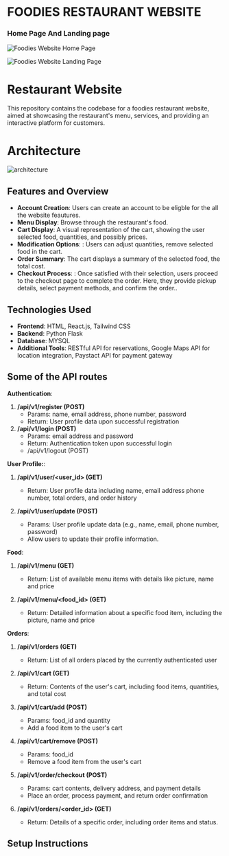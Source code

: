 # FOODIES RESTAURANT WEBSITE

### Home Page And Landing page

![Foodies Website Home Page](#)

![Foodies Website Landing Page](#)


# Restaurant Website

This repository contains the codebase for a foodies restaurant website, aimed at showcasing the restaurant's menu, services, and providing an interactive platform for customers.

# Architecture
![architecture](#)


## Features and Overview

- **Account Creation**: Users can create an account to be eligble for the all the website feautures.
- **Menu Display**: Browse through the restaurant's food.
- **Cart Display**: A visual representation of the cart, showing the user selected food, quantities, and possibly prices.
- **Modification Options**: : Users can adjust quantities, remove selected food in the cart.
- **Order Summary**: The cart displays a summary of the selected food, the total cost.
- **Checkout Process**: : Once satisfied with their selection, users proceed to the checkout page to complete the order. Here, they provide pickup details, select payment methods, and confirm the order..

## Technologies Used

- **Frontend**: HTML, React.js, Tailwind CSS
- **Backend**: Python Flask
- **Database**: MYSQL 
- **Additional Tools**: RESTful API for reservations, Google Maps API for location integration, Paystact API for payment gateway


## Some of the API routes

 **Authentication**:
 1. **/api/v1/register (POST)**
    - Params: name, email address, phone number, password
    - Return: User profile data upon successful registration
 2. **/api/v1/login (POST)**
    - Params: email address and password
    - Return: Authentication token upon successful login
    - /api/v1/logout (POST)

**User Profile:**:
 1. **/api/v1/user/<user_id> (GET)**
    - Return: User profile data including name, email address phone number, total orders, and order history

 2. **/api/v1/user/update (POST)**
    - Params: User profile update data (e.g., name, email, phone number, password)
    - Allow users to update their profile information.

**Food**:
 1. **/api/v1/menu (GET)**
    - Return: List of available menu items with details like picture, name and price

 2. **/api/v1/menu/<food_id> (GET)**
    - Return: Detailed information about a specific food item, including the picture, name and price

**Orders**:
 1. **/api/v1/orders (GET)**
    - Return: List of all orders placed by the currently authenticated user

 2. **/api/v1/cart (GET)**
    - Return: Contents of the user's cart, including food items, quantities, and total cost

 3. **/api/v1/cart/add (POST)**
    - Params: food_id and quantity
    - Add a food item to the user's cart

 4. **/api/v1/cart/remove (POST)**
    - Params: food_id
    - Remove a food item from the user's cart

 5. **/api/v1/order/checkout (POST)**
    - Params: cart contents, delivery address, and payment details
    - Place an order, process payment, and return order confirmation

 6. **/api/v1/orders/<order_id> (GET)**
    - Return: Details of a specific order, including order items and status.


## Setup Instructions
